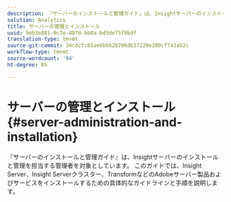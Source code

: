 ```yaml
---
description: 『サーバーのインストールと管理ガイド』は、Insightサーバーのインストールと管理を担当する管理者を対象としています。 このガイドでは、Insight Server、Insight Serverクラスター、TransformなどのAdobeサーバー製品およびサービスをインストールするための具体的なガイドラインと手順を説明します。
solution: Analytics
title: サーバーの管理とインストール
uuid: 9eb3e881-0c7e-487d-bb8a-bd3de75f9bdf
translation-type: tm+mt
source-git-commit: 34cdcfc83ae6bb620706db37228e200cff43ab2c
workflow-type: tm+mt
source-wordcount: '94'
ht-degree: 8%

---
```



# サーバーの管理とインストール{#server-administration-and-installation}

『サーバーのインストールと管理ガイド』は、Insightサーバーのインストールと管理を担当する管理者を対象としています。 このガイドでは、Insight Server、Insight Serverクラスター、TransformなどのAdobeサーバー製品およびサービスをインストールするための具体的なガイドラインと手順を説明します。

